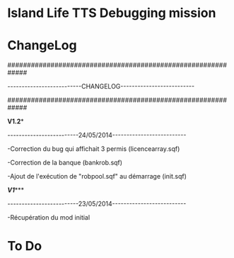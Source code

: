 Island Life TTS Debugging mission 
========

ChangeLog
========
#############################################################

--------------------------CHANGELOG--------------------------

#############################################################


****************************V1.2*****************************

-------------------------24/05/2014--------------------------

-Correction du bug qui affichait 3 permis (licencearray.sqf)

-Correction de la banque (bankrob.sqf)

-Ajout de l'exécution de "robpool.sqf" au démarrage (init.sqf)



***************************V1******************************

-------------------------23/05/2014--------------------------

-Récupération du mod initial


To Do
========
